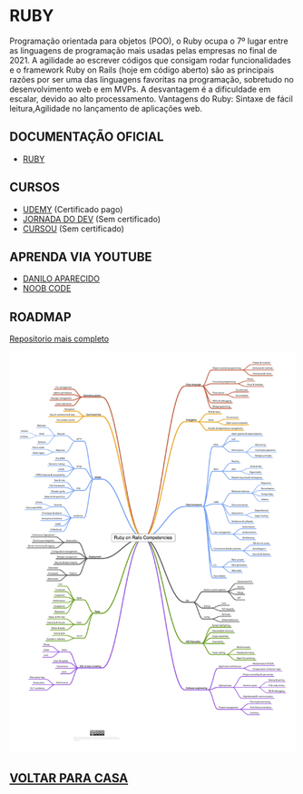 # RUBY
Programação orientada para objetos (POO), o Ruby ocupa o 7º lugar entre as linguagens de programação mais usadas pelas empresas no final de 2021.
A agilidade ao escrever códigos que consigam rodar funcionalidades e o framework Ruby on Rails (hoje em código aberto) são as principais razões por ser uma das linguagens favoritas na programação, sobretudo no desenvolvimento web e em MVPs.
A desvantagem é a dificuldade em escalar, devido ao alto processamento.
Vantagens do Ruby:
Sintaxe de fácil leitura,Agilidade no lançamento de aplicações web. 

## DOCUMENTAÇÃO OFICIAL
* [RUBY](https://www.ruby-lang.org/pt/)

## CURSOS 

* [UDEMY](https://www.udemy.com/course/ruby-on-rails-5-na-pratica/?ranMID=39197&ranEAID=jcbhycaPfR0&ranSiteID=jcbhycaPfR0-vcjDklPFauduFN1ywYQIxw&LSNPUBID=jcbhycaPfR0&utm_source=aff-campaign&utm_medium=udemyads) (Certificado pago)
* [JORNADA DO DEV](https://jornadadodev.com.br/cursos/curso-de-ruby-rails) (Sem certificado)
* [CURSOU](https://www.cursou.com.br/informatica/ruby/#:~:text=Sobre%20o%20curso,uma%20poss%C3%ADvel%20carreira%20na%20%C3%A1rea) (Sem certificado) 

## APRENDA VIA YOUTUBE
* [DANILO APARECIDO](https://www.youtube.com/playlist?list=PLEdPHGYbHhldWUFs2Q-jSzXAv3NXh4wu0)
* [NOOB CODE](https://www.youtube.com/watch?v=bLDH3NypOVo&list=PLnV7i1DUV_zOit4a_tEDf1_PcRd25dL7e&ab_channel=NoobCode)

## ROADMAP

[Repositorio mais completo](https://github.com/evertonlopesc/Ruby-Roadmap)

<img src="https://github.com/Dayvison45/Programap/blob/main/Images/Ruby%20on%20Rails.jpg" alt="roadmap" />


## [VOLTAR PARA CASA](https://github.com/Dayvison45/Programap/blob/main/README.md)
